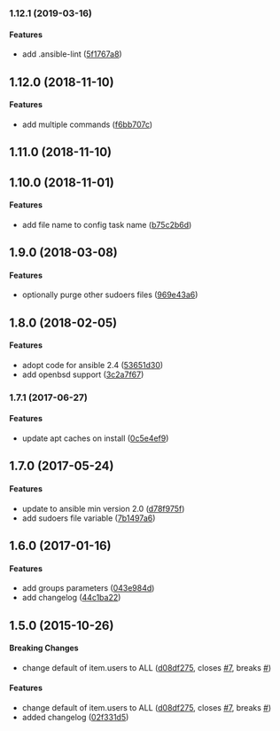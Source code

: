 <a name="1.12.1"></a>
### 1.12.1 (2019-03-16)


#### Features

*   add .ansible-lint ([5f1767a8](https://github.com/weareinteractive/ansible-sudo/commit/5f1767a886f5f48b5a79bc78988534358ace15f5))



<a name="1.12.0"></a>
## 1.12.0 (2018-11-10)


#### Features

*   add multiple commands ([f6bb707c](https://github.com/weareinteractive/ansible-sudo/commit/f6bb707c07f56b7f3e2b995553ad03dc6a6c3612))



<a name="1.11.0"></a>
## 1.11.0 (2018-11-10)




<a name="1.10.0"></a>
## 1.10.0 (2018-11-01)


#### Features

*   add file name to config task name ([b75c2b6d](https://github.com/weareinteractive/ansible-sudo/commit/b75c2b6d3129804fa6af14b5da7af11ae3acc4b7))



<a name="1.9.0"></a>
## 1.9.0 (2018-03-08)


#### Features

*   optionally purge other sudoers files ([969e43a6](https://github.com/weareinteractive/ansible-sudo/commit/969e43a6ff6b8a0934bb7932fd1547e389f1ffc9))



<a name="1.8.0"></a>
## 1.8.0 (2018-02-05)


#### Features

*   adopt code for ansible 2.4 ([53651d30](https://github.com/weareinteractive/ansible-sudo/commit/53651d30b7466ec2bab11abc45344bd6d1af30e2))
*   add openbsd support ([3c2a7f67](https://github.com/weareinteractive/ansible-sudo/commit/3c2a7f676f03a041b5bcf433f383fccce2945e79))



<a name="1.7.1"></a>
### 1.7.1 (2017-06-27)


#### Features

*   update apt caches on install ([0c5e4ef9](https://github.com/weareinteractive/ansible-sudo/commit/0c5e4ef9ee0f0c95f633695684b1839e474405c5))



<a name="1.7.0"></a>
## 1.7.0 (2017-05-24)


#### Features

*   update to ansible min version 2.0 ([d78f975f](https://github.com/weareinteractive/ansible-sudo/commit/d78f975ffe44be933c3f85cf12cc3bf5a1b5dce6))
*   add sudoers file variable ([7b1497a6](https://github.com/weareinteractive/ansible-sudo/commit/7b1497a6a1aeee4d32e37d8e5c683fce39cd833a))



<a name="1.6.0"></a>
## 1.6.0 (2017-01-16)


#### Features

*   add groups parameters ([043e984d](https://github.com/weareinteractive/ansible-sudo/commit/043e984d819fcf5e0efb5dbcfe1fd56320c5599c))
*   add changelog ([44c1ba22](https://github.com/weareinteractive/ansible-sudo/commit/44c1ba221d9bfc237909358852f4d7506f40da25))



<a name="1.5.0"></a>
## 1.5.0 (2015-10-26)


#### Breaking Changes

*   change default of item.users to ALL ([d08df275](https://github.com/weareinteractive/ansible-sudo/commit/d08df275b43b4bf82530c21db97dcd92804a3dda), closes [#7](https://github.com/weareinteractive/ansible-sudo/issues/7), breaks [#](https://github.com/weareinteractive/ansible-sudo/issues/))

#### Features

*   change default of item.users to ALL ([d08df275](https://github.com/weareinteractive/ansible-sudo/commit/d08df275b43b4bf82530c21db97dcd92804a3dda), closes [#7](https://github.com/weareinteractive/ansible-sudo/issues/7), breaks [#](https://github.com/weareinteractive/ansible-sudo/issues/))
*   added changelog ([02f331d5](https://github.com/weareinteractive/ansible-sudo/commit/02f331d5bbaf2e2c80e4f9ef8f61611bdb3d7324))
